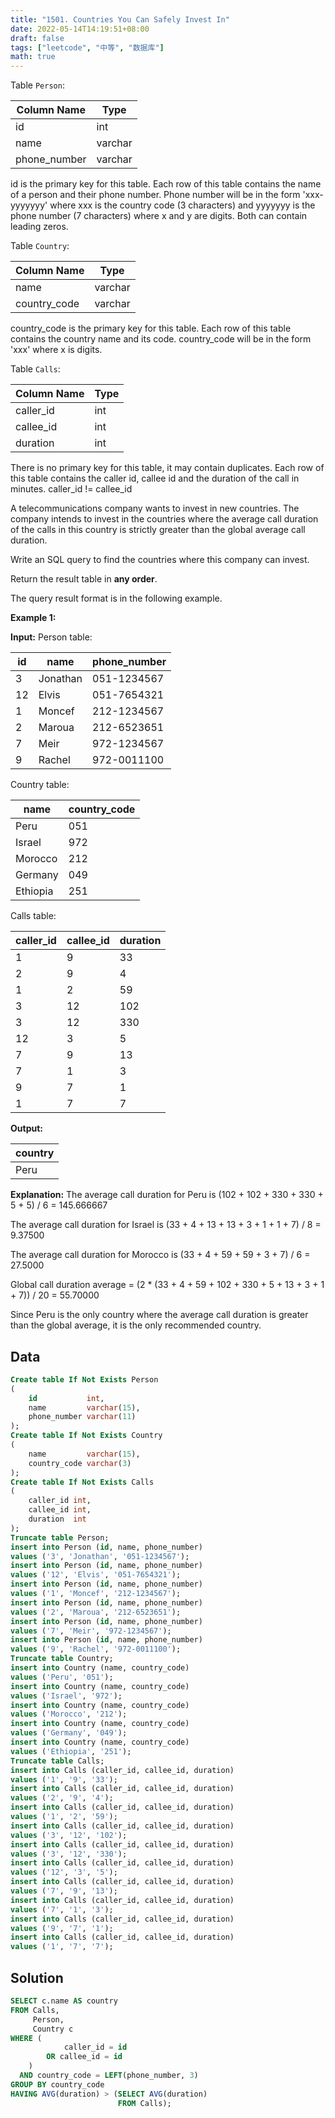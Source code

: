 ```yaml
---
title: "1501. Countries You Can Safely Invest In"
date: 2022-05-14T14:19:51+08:00
draft: false
tags: ["leetcode", "中等", "数据库"]
math: true
---
```


Table `Person`:

| Column Name  | Type    |
| ------------ | ------- |
| id           | int     |
| name         | varchar |
| phone_number | varchar |

id is the primary key for this table.
Each row of this table contains the name of a person and their phone number.
Phone number will be in the form 'xxx-yyyyyyy' where xxx is the country code (3 characters) and yyyyyyy is the phone number (7 characters) where x and y are digits. Both can contain leading zeros.

Table `Country`:

| Column Name  | Type    |
| ------------ | ------- |
| name         | varchar |
| country_code | varchar |

country_code is the primary key for this table.
Each row of this table contains the country name and its code. country_code will be in the form 'xxx' where x is digits.

Table `Calls`:

| Column Name | Type |
| ----------- | ---- |
| caller_id   | int  |
| callee_id   | int  |
| duration    | int  |

There is no primary key for this table, it may contain duplicates.
Each row of this table contains the caller id, callee id and the duration of the call in minutes. caller_id != callee_id

A telecommunications company wants to invest in new countries. The company intends to invest in the countries where the average call duration of the calls in this country is strictly greater than the global average call duration.

Write an SQL query to find the countries where this company can invest.

Return the result table in **any order**.

The query result format is in the following example.

<!--more-->

**Example 1:**

**Input:**
Person table:

| id  | name     | phone_number |
| --- | -------- | ------------ |
| 3   | Jonathan | 051-1234567  |
| 12  | Elvis    | 051-7654321  |
| 1   | Moncef   | 212-1234567  |
| 2   | Maroua   | 212-6523651  |
| 7   | Meir     | 972-1234567  |
| 9   | Rachel   | 972-0011100  |

Country table:

| name     | country_code |
| -------- | ------------ |
| Peru     | 051          |
| Israel   | 972          |
| Morocco  | 212          |
| Germany  | 049          |
| Ethiopia | 251          |

Calls table:

| caller_id | callee_id | duration |
| --------- | --------- | -------- |
| 1         | 9         | 33       |
| 2         | 9         | 4        |
| 1         | 2         | 59       |
| 3         | 12        | 102      |
| 3         | 12        | 330      |
| 12        | 3         | 5        |
| 7         | 9         | 13       |
| 7         | 1         | 3        |
| 9         | 7         | 1        |
| 1         | 7         | 7        |

**Output:**

| country |
| ------- |
| Peru    |

**Explanation:**
The average call duration for Peru is (102 + 102 + 330 + 330 + 5 + 5) / 6 = 145.666667

The average call duration for Israel is (33 + 4 + 13 + 13 + 3 + 1 + 1 + 7) / 8 = 9.37500

The average call duration for Morocco is (33 + 4 + 59 + 59 + 3 + 7) / 6 = 27.5000

Global call duration average = (2 * (33 + 4 + 59 + 102 + 330 + 5 + 13 + 3 + 1 + 7)) / 20 = 55.70000

Since Peru is the only country where the average call duration is greater than the global average, it is the only recommended country.

## Data

```sql
Create table If Not Exists Person
(
    id           int,
    name         varchar(15),
    phone_number varchar(11)
);
Create table If Not Exists Country
(
    name         varchar(15),
    country_code varchar(3)
);
Create table If Not Exists Calls
(
    caller_id int,
    callee_id int,
    duration  int
);
Truncate table Person;
insert into Person (id, name, phone_number)
values ('3', 'Jonathan', '051-1234567');
insert into Person (id, name, phone_number)
values ('12', 'Elvis', '051-7654321');
insert into Person (id, name, phone_number)
values ('1', 'Moncef', '212-1234567');
insert into Person (id, name, phone_number)
values ('2', 'Maroua', '212-6523651');
insert into Person (id, name, phone_number)
values ('7', 'Meir', '972-1234567');
insert into Person (id, name, phone_number)
values ('9', 'Rachel', '972-0011100');
Truncate table Country;
insert into Country (name, country_code)
values ('Peru', '051');
insert into Country (name, country_code)
values ('Israel', '972');
insert into Country (name, country_code)
values ('Morocco', '212');
insert into Country (name, country_code)
values ('Germany', '049');
insert into Country (name, country_code)
values ('Ethiopia', '251');
Truncate table Calls;
insert into Calls (caller_id, callee_id, duration)
values ('1', '9', '33');
insert into Calls (caller_id, callee_id, duration)
values ('2', '9', '4');
insert into Calls (caller_id, callee_id, duration)
values ('1', '2', '59');
insert into Calls (caller_id, callee_id, duration)
values ('3', '12', '102');
insert into Calls (caller_id, callee_id, duration)
values ('3', '12', '330');
insert into Calls (caller_id, callee_id, duration)
values ('12', '3', '5');
insert into Calls (caller_id, callee_id, duration)
values ('7', '9', '13');
insert into Calls (caller_id, callee_id, duration)
values ('7', '1', '3');
insert into Calls (caller_id, callee_id, duration)
values ('9', '7', '1');
insert into Calls (caller_id, callee_id, duration)
values ('1', '7', '7');
```

## Solution

```sql
SELECT c.name AS country
FROM Calls,
     Person,
     Country c
WHERE (
            caller_id = id
        OR callee_id = id
    )
  AND country_code = LEFT(phone_number, 3)
GROUP BY country_code
HAVING AVG(duration) > (SELECT AVG(duration)
                        FROM Calls);
```
